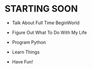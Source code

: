 # STARTING SOON

- Talk About Full Time
  BeginWorld

- Figure Out What To Do
  With My Life

- Program Python

- Learn Things

- Have Fun!
